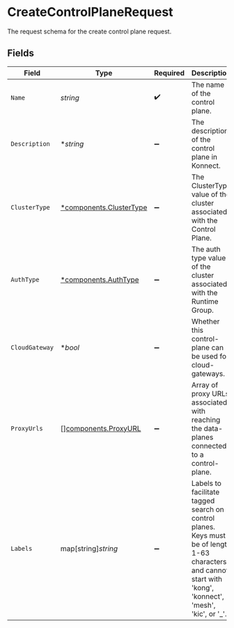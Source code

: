# CreateControlPlaneRequest

The request schema for the create control plane request.


## Fields

| Field                                                                                                                                                         | Type                                                                                                                                                          | Required                                                                                                                                                      | Description                                                                                                                                                   | Example                                                                                                                                                       |
| ------------------------------------------------------------------------------------------------------------------------------------------------------------- | ------------------------------------------------------------------------------------------------------------------------------------------------------------- | ------------------------------------------------------------------------------------------------------------------------------------------------------------- | ------------------------------------------------------------------------------------------------------------------------------------------------------------- | ------------------------------------------------------------------------------------------------------------------------------------------------------------- |
| `Name`                                                                                                                                                        | *string*                                                                                                                                                      | :heavy_check_mark:                                                                                                                                            | The name of the control plane.                                                                                                                                | Test Control Plane                                                                                                                                            |
| `Description`                                                                                                                                                 | **string*                                                                                                                                                     | :heavy_minus_sign:                                                                                                                                            | The description of the control plane in Konnect.                                                                                                              | A test control plane for exploration.                                                                                                                         |
| `ClusterType`                                                                                                                                                 | [*components.ClusterType](../../models/components/clustertype.md)                                                                                             | :heavy_minus_sign:                                                                                                                                            | The ClusterType value of the cluster associated with the Control Plane.                                                                                       | CLUSTER_TYPE_CONTROL_PLANE                                                                                                                                    |
| `AuthType`                                                                                                                                                    | [*components.AuthType](../../models/components/authtype.md)                                                                                                   | :heavy_minus_sign:                                                                                                                                            | The auth type value of the cluster associated with the Runtime Group.                                                                                         | pinned_client_certs                                                                                                                                           |
| `CloudGateway`                                                                                                                                                | **bool*                                                                                                                                                       | :heavy_minus_sign:                                                                                                                                            | Whether this control-plane can be used for cloud-gateways.                                                                                                    | false                                                                                                                                                         |
| `ProxyUrls`                                                                                                                                                   | [][components.ProxyURL](../../models/components/proxyurl.md)                                                                                                  | :heavy_minus_sign:                                                                                                                                            | Array of proxy URLs associated with reaching the data-planes connected to a control-plane.                                                                    | [<br/>{<br/>"host": "example.com",<br/>"port": 443,<br/>"protocol": "https"<br/>}<br/>]                                                                       |
| `Labels`                                                                                                                                                      | map[string]*string*                                                                                                                                           | :heavy_minus_sign:                                                                                                                                            | Labels to facilitate tagged search on control planes. Keys must be of length 1-63 characters, and cannot start with 'kong', 'konnect', 'mesh', 'kic', or '_'. | {<br/>"env": "test"<br/>}                                                                                                                                     |